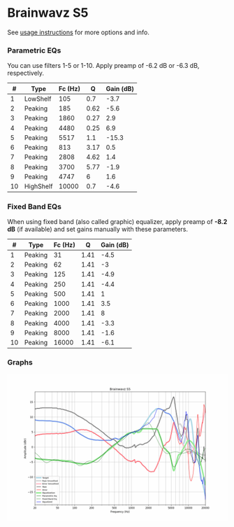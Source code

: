 # Brainwavz S5
See [usage instructions](https://github.com/jaakkopasanen/AutoEq#usage) for more options and info.

### Parametric EQs
You can use filters 1-5 or 1-10. Apply preamp of -6.2 dB or -6.3 dB, respectively.

|   # | Type      |   Fc (Hz) |    Q |   Gain (dB) |
|-----|-----------|-----------|------|-------------|
|   1 | LowShelf  |       105 | 0.7  |        -3.7 |
|   2 | Peaking   |       185 | 0.62 |        -5.6 |
|   3 | Peaking   |      1860 | 0.27 |         2.9 |
|   4 | Peaking   |      4480 | 0.25 |         6.9 |
|   5 | Peaking   |      5517 | 1.1  |       -15.3 |
|   6 | Peaking   |       813 | 3.17 |         0.5 |
|   7 | Peaking   |      2808 | 4.62 |         1.4 |
|   8 | Peaking   |      3700 | 5.77 |        -1.9 |
|   9 | Peaking   |      4747 | 6    |         1.6 |
|  10 | HighShelf |     10000 | 0.7  |        -4.6 |

### Fixed Band EQs
When using fixed band (also called graphic) equalizer, apply preamp of **-8.2 dB** (if available) and set gains manually with these parameters.

|   # | Type    |   Fc (Hz) |    Q |   Gain (dB) |
|-----|---------|-----------|------|-------------|
|   1 | Peaking |        31 | 1.41 |        -4.5 |
|   2 | Peaking |        62 | 1.41 |        -3   |
|   3 | Peaking |       125 | 1.41 |        -4.9 |
|   4 | Peaking |       250 | 1.41 |        -4.4 |
|   5 | Peaking |       500 | 1.41 |         1   |
|   6 | Peaking |      1000 | 1.41 |         3.5 |
|   7 | Peaking |      2000 | 1.41 |         8   |
|   8 | Peaking |      4000 | 1.41 |        -3.3 |
|   9 | Peaking |      8000 | 1.41 |        -1.6 |
|  10 | Peaking |     16000 | 1.41 |        -6.1 |

### Graphs
![](./Brainwavz%20S5.png)
